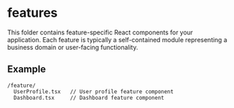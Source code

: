 # features

This folder contains feature-specific React components for your application. Each feature is typically a self-contained module representing a business domain or user-facing functionality.

## Example

```
/feature/
  UserProfile.tsx   // User profile feature component
  Dashboard.tsx     // Dashboard feature component
```
